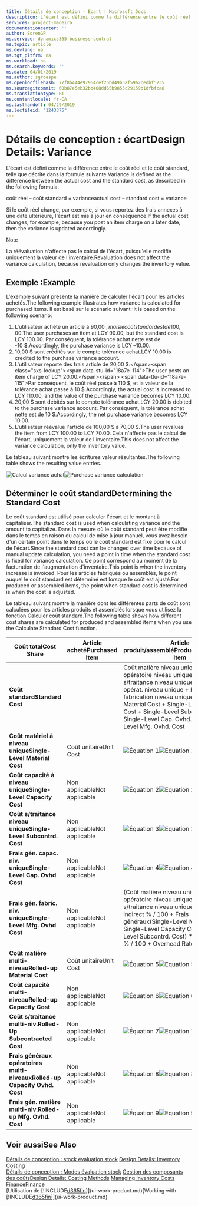 ```yaml
---
title: Détails de conception - Ecart | Microsoft Docs
description: L'écart est défini comme la différence entre le coût réel et le coût standard, telle que décrite dans la formule suivante.
services: project-madeira
documentationcenter: ''
author: SorenGP
ms.service: dynamics365-business-central
ms.topic: article
ms.devlang: na
ms.tgt_pltfrm: na
ms.workload: na
ms.search.keywords: ''
ms.date: 04/01/2019
ms.author: sgroespe
ms.openlocfilehash: 77f8b444e97964cef26bd49b5af59a2cedbf5235
ms.sourcegitcommit: 60b87e5eb32bb408dd65b9855c29159b1dfbfca8
ms.translationtype: HT
ms.contentlocale: fr-CA
ms.lasthandoff: 04/29/2019
ms.locfileid: "1243375"
---
```

# <a name="design-details-variance"></a><span data-ttu-id="18a7e-103">Détails de conception : écart</span><span class="sxs-lookup"><span data-stu-id="18a7e-103">Design Details: Variance</span></span>
<span data-ttu-id="18a7e-104">L'écart est défini comme la différence entre le coût réel et le coût standard, telle que décrite dans la formule suivante.</span><span class="sxs-lookup"><span data-stu-id="18a7e-104">Variance is defined as the difference between the actual cost and the standard cost, as described in the following formula.</span></span>  

 <span data-ttu-id="18a7e-105">coût réel – coût standard = variance</span><span class="sxs-lookup"><span data-stu-id="18a7e-105">actual cost – standard cost = variance</span></span>  

 <span data-ttu-id="18a7e-106">Si le coût réel change, par exemple, si vous reportez des frais annexes à une date ultérieure, l'écart est mis à jour en conséquence.</span><span class="sxs-lookup"><span data-stu-id="18a7e-106">If the actual cost changes, for example, because you post an item charge on a later date, then the variance is updated accordingly.</span></span>  

> [!NOTE]  
>  <span data-ttu-id="18a7e-107">La réévaluation n'affecte pas le calcul de l'écart, puisqu'elle modifie uniquement la valeur de l'inventaire.</span><span class="sxs-lookup"><span data-stu-id="18a7e-107">Revaluation does not affect the variance calculation, because revaluation only changes the inventory value.</span></span>  

## <a name="example"></a><span data-ttu-id="18a7e-108">Exemple :</span><span class="sxs-lookup"><span data-stu-id="18a7e-108">Example</span></span>  
 <span data-ttu-id="18a7e-109">L'exemple suivant présente la manière de calculer l'écart pour les articles achetés.</span><span class="sxs-lookup"><span data-stu-id="18a7e-109">The following example illustrates how variance is calculated for purchased items.</span></span> <span data-ttu-id="18a7e-110">Il est basé sur le scénario suivant :</span><span class="sxs-lookup"><span data-stu-id="18a7e-110">It is based on the following scenario:</span></span>  

1.  <span data-ttu-id="18a7e-111">L'utilisateur achète un article à 90,00 $, mais le coût standard est de 100,00 $.</span><span class="sxs-lookup"><span data-stu-id="18a7e-111">The user purchases an item at LCY 90.00, but the standard cost is LCY 100.00.</span></span> <span data-ttu-id="18a7e-112">Par conséquent, la tolérance achat nette est de -10 $.</span><span class="sxs-lookup"><span data-stu-id="18a7e-112">Accordingly, the purchase variance is LCY –10.00.</span></span>  
2.  <span data-ttu-id="18a7e-113">10,00 $ sont crédités sur le compte tolérance achat.</span><span class="sxs-lookup"><span data-stu-id="18a7e-113">LCY 10.00 is credited to the purchase variance account.</span></span>  
3.  <span data-ttu-id="18a7e-114">L'utilisateur reporte des frais article de 20,00 $.</span><span class="sxs-lookup"><span data-stu-id="18a7e-114">The user posts an item charge of LCY 20.00.</span></span> <span data-ttu-id="18a7e-115">Par conséquent, le coût réel passe à 110 $, et la valeur de la tolérance achat passe à 10 $.</span><span class="sxs-lookup"><span data-stu-id="18a7e-115">Accordingly, the actual cost is increased to LCY 110.00, and the value of the purchase variance becomes LCY 10.00.</span></span>  
4.  <span data-ttu-id="18a7e-116">20,00 $ sont débités sur le compte tolérance achat.</span><span class="sxs-lookup"><span data-stu-id="18a7e-116">LCY 20.00 is debited to the purchase variance account.</span></span> <span data-ttu-id="18a7e-117">Par conséquent, la tolérance achat nette est de 10 $.</span><span class="sxs-lookup"><span data-stu-id="18a7e-117">Accordingly, the net purchase variance becomes LCY 10.00.</span></span>  
5.  <span data-ttu-id="18a7e-118">L'utilisateur réévalue l'article de 100,00 $ à 70,00 $.</span><span class="sxs-lookup"><span data-stu-id="18a7e-118">The user revalues the item from LCY 100.00 to LCY 70.00.</span></span> <span data-ttu-id="18a7e-119">Cela n'affecte pas le calcul de l'écart, uniquement la valeur de l'inventaire.</span><span class="sxs-lookup"><span data-stu-id="18a7e-119">This does not affect the variance calculation, only the inventory value.</span></span>  

 <span data-ttu-id="18a7e-120">Le tableau suivant montre les écritures valeur résultantes.</span><span class="sxs-lookup"><span data-stu-id="18a7e-120">The following table shows the resulting value entries.</span></span>  

 <span data-ttu-id="18a7e-121">![Calcul variance achat](media/design_details_inventory_costing_11_purchase_variance.png "Calcul variance achat")</span><span class="sxs-lookup"><span data-stu-id="18a7e-121">![Purchase variance calculation](media/design_details_inventory_costing_11_purchase_variance.png "Purchase variance calculation")</span></span>  

## <a name="determining-the-standard-cost"></a><span data-ttu-id="18a7e-122">Déterminer le coût standard</span><span class="sxs-lookup"><span data-stu-id="18a7e-122">Determining the Standard Cost</span></span>  
 <span data-ttu-id="18a7e-123">Le coût standard est utilisé pour calculer l'écart et le montant à capitaliser.</span><span class="sxs-lookup"><span data-stu-id="18a7e-123">The standard cost is used when calculating variance and the amount to capitalize.</span></span> <span data-ttu-id="18a7e-124">Dans la mesure où le coût standard peut être modifié dans le temps en raison du calcul de mise à jour manuel, vous avez besoin d'un certain point dans le temps où le coût standard est fixe pour le calcul de l'écart.</span><span class="sxs-lookup"><span data-stu-id="18a7e-124">Since the standard cost can be changed over time because of manual update calculation, you need a point in time when the standard cost is fixed for variance calculation.</span></span> <span data-ttu-id="18a7e-125">Ce point correspond au moment de la facturation de l'augmentation d'inventaire.</span><span class="sxs-lookup"><span data-stu-id="18a7e-125">This point is when the inventory increase is invoiced.</span></span> <span data-ttu-id="18a7e-126">Pour les articles fabriqués ou assemblés, le point auquel le coût standard est déterminé est lorsque le coût est ajusté.</span><span class="sxs-lookup"><span data-stu-id="18a7e-126">For produced or assembled items, the point when standard cost is determined is when the cost is adjusted.</span></span>  

 <span data-ttu-id="18a7e-127">Le tableau suivant montre la manière dont les différentes parts de coût sont calculées pour les articles produits et assemblés lorsque vous utilisez la fonction Calculer coût standard.</span><span class="sxs-lookup"><span data-stu-id="18a7e-127">The following table shows how different cost shares are calculated for produced and assembled items when you use the Calculate Standard Cost function.</span></span>  

|<span data-ttu-id="18a7e-128">Coût total</span><span class="sxs-lookup"><span data-stu-id="18a7e-128">Cost Share</span></span>|<span data-ttu-id="18a7e-129">Article acheté</span><span class="sxs-lookup"><span data-stu-id="18a7e-129">Purchased Item</span></span>|<span data-ttu-id="18a7e-130">Article produit/assemblé</span><span class="sxs-lookup"><span data-stu-id="18a7e-130">Produced/Assembled Item</span></span>|  
|----------------|--------------------|------------------------------|  
|<span data-ttu-id="18a7e-131">**Coût standard**</span><span class="sxs-lookup"><span data-stu-id="18a7e-131">**Standard Cost**</span></span>||<span data-ttu-id="18a7e-132">Coût matière niveau unique + Coût opératoire niveau unique + Coût s/traitance niveau unique + Frais gén. opérat. niveau unique + Frais gén. fabrication niveau unique.</span><span class="sxs-lookup"><span data-stu-id="18a7e-132">Single-Level Material Cost + Single-Level Capacity Cost + Single-Level Subcontrd. Cost + Single-Level Cap. Ovhd. Cost + Single-Level Mfg. Ovhd. Cost</span></span>|  
|<span data-ttu-id="18a7e-133">**Coût matériel à niveau unique**</span><span class="sxs-lookup"><span data-stu-id="18a7e-133">**Single-Level Material Cost**</span></span>|<span data-ttu-id="18a7e-134">Coût unitaire</span><span class="sxs-lookup"><span data-stu-id="18a7e-134">Unit Cost</span></span>|<span data-ttu-id="18a7e-135">![Équation 1](media/design_details_inventory_costing_11_equation_1.png "Équation 1")</span><span class="sxs-lookup"><span data-stu-id="18a7e-135">![Equation 1](media/design_details_inventory_costing_11_equation_1.png "Equation 1")</span></span>|  
|<span data-ttu-id="18a7e-136">**Coût capacité à niveau unique**</span><span class="sxs-lookup"><span data-stu-id="18a7e-136">**Single-Level Capacity Cost**</span></span>|<span data-ttu-id="18a7e-137">Non applicable</span><span class="sxs-lookup"><span data-stu-id="18a7e-137">Not applicable</span></span>|<span data-ttu-id="18a7e-138">![Équation 2](media/design_details_inventory_costing_11_equation_2.png "Équation 2")</span><span class="sxs-lookup"><span data-stu-id="18a7e-138">![Equation 2](media/design_details_inventory_costing_11_equation_2.png "Equation 2")</span></span>|  
|<span data-ttu-id="18a7e-139">**Coût s/traitance niveau unique**</span><span class="sxs-lookup"><span data-stu-id="18a7e-139">**Single-Level Subcontrd. Cost**</span></span>|<span data-ttu-id="18a7e-140">Non applicable</span><span class="sxs-lookup"><span data-stu-id="18a7e-140">Not applicable</span></span>|<span data-ttu-id="18a7e-141">![Équation 3](media/design_details_inventory_costing_11_equation_3.png "Équation 3")</span><span class="sxs-lookup"><span data-stu-id="18a7e-141">![Equation 3](media/design_details_inventory_costing_11_equation_3.png "Equation 3")</span></span>|  
|<span data-ttu-id="18a7e-142">**Frais gén. capac. niv. unique**</span><span class="sxs-lookup"><span data-stu-id="18a7e-142">**Single-Level Cap. Ovhd Cost**</span></span>|<span data-ttu-id="18a7e-143">Non applicable</span><span class="sxs-lookup"><span data-stu-id="18a7e-143">Not applicable</span></span>|<span data-ttu-id="18a7e-144">![Équation 4](media/design_details_inventory_costing_11_equation_4.png "Équation 4")</span><span class="sxs-lookup"><span data-stu-id="18a7e-144">![Equation 4](media/design_details_inventory_costing_11_equation_4.png "Equation 4")</span></span>|  
|<span data-ttu-id="18a7e-145">**Frais gén. fabric. niv. unique**</span><span class="sxs-lookup"><span data-stu-id="18a7e-145">**Single-Level Mfg. Ovhd Cost**</span></span>|<span data-ttu-id="18a7e-146">Non applicable</span><span class="sxs-lookup"><span data-stu-id="18a7e-146">Not applicable</span></span>|<span data-ttu-id="18a7e-147">(Coût matière niveau unique + Coût opératoire niveau unique + Coût s/traitance niveau unique) \* Coût indirect % / 100 + Frais généraux</span><span class="sxs-lookup"><span data-stu-id="18a7e-147">(Single-Level Material Cost + Single-Level Capacity Cost + Single-Level Subcontrd. Cost) \* Indirect Cost % / 100 + Overhead Rate</span></span>|  
|<span data-ttu-id="18a7e-148">**Coût matière multi-niveau**</span><span class="sxs-lookup"><span data-stu-id="18a7e-148">**Rolled-up Material Cost**</span></span>|<span data-ttu-id="18a7e-149">Coût unitaire</span><span class="sxs-lookup"><span data-stu-id="18a7e-149">Unit Cost</span></span>|<span data-ttu-id="18a7e-150">![Équation 5](media/design_details_inventory_costing_11_equation_5.png "Équation 5")</span><span class="sxs-lookup"><span data-stu-id="18a7e-150">![Equation 5](media/design_details_inventory_costing_11_equation_5.png "Equation 5")</span></span>|  
|<span data-ttu-id="18a7e-151">**Coût capacité multi-niveau**</span><span class="sxs-lookup"><span data-stu-id="18a7e-151">**Rolled-up Capacity Cost**</span></span>|<span data-ttu-id="18a7e-152">Non applicable</span><span class="sxs-lookup"><span data-stu-id="18a7e-152">Not applicable</span></span>|<span data-ttu-id="18a7e-153">![Équation 6](media/design_details_inventory_costing_11_equation_6.png "Équation 6")</span><span class="sxs-lookup"><span data-stu-id="18a7e-153">![Equation 6](media/design_details_inventory_costing_11_equation_6.png "Equation 6")</span></span>|  
|<span data-ttu-id="18a7e-154">**Coût s/traitance multi-niv.**</span><span class="sxs-lookup"><span data-stu-id="18a7e-154">**Rolled-Up Subcontracted Cost**</span></span>|<span data-ttu-id="18a7e-155">Non applicable</span><span class="sxs-lookup"><span data-stu-id="18a7e-155">Not applicable</span></span>|<span data-ttu-id="18a7e-156">![Équation 7](media/design_details_inventory_costing_11_equation_7.png "Équation 7")</span><span class="sxs-lookup"><span data-stu-id="18a7e-156">![Equation 7](media/design_details_inventory_costing_11_equation_7.png "Equation 7")</span></span>|  
|<span data-ttu-id="18a7e-157">**Frais généraux opératoires multi-niveaux**</span><span class="sxs-lookup"><span data-stu-id="18a7e-157">**Rolled-up Capacity Ovhd. Cost**</span></span>|<span data-ttu-id="18a7e-158">Non applicable</span><span class="sxs-lookup"><span data-stu-id="18a7e-158">Not applicable</span></span>|<span data-ttu-id="18a7e-159">![Équation 8](media/design_details_inventory_costing_11_equation_8.png "Équation 8")</span><span class="sxs-lookup"><span data-stu-id="18a7e-159">![Equation 8](media/design_details_inventory_costing_11_equation_8.png "Equation 8")</span></span>|  
|<span data-ttu-id="18a7e-160">**Frais gén. matière multi-niv.**</span><span class="sxs-lookup"><span data-stu-id="18a7e-160">**Rolled-up Mfg. Ovhd. Cost**</span></span>|<span data-ttu-id="18a7e-161">Non applicable</span><span class="sxs-lookup"><span data-stu-id="18a7e-161">Not applicable</span></span>|<span data-ttu-id="18a7e-162">![Équation 9](media/design_details_inventory_costing_11_equation_9.png "Équation 9")</span><span class="sxs-lookup"><span data-stu-id="18a7e-162">![Equation 9](media/design_details_inventory_costing_11_equation_9.png "Equation 9")</span></span>|  

## <a name="see-also"></a><span data-ttu-id="18a7e-163">Voir aussi</span><span class="sxs-lookup"><span data-stu-id="18a7e-163">See Also</span></span>  
 <span data-ttu-id="18a7e-164">[Détails de conception : stock évaluation stock](design-details-inventory-costing.md) </span><span class="sxs-lookup"><span data-stu-id="18a7e-164">[Design Details: Inventory Costing](design-details-inventory-costing.md) </span></span>  
 <span data-ttu-id="18a7e-165">[Détails de conception : Modes évaluation stock](design-details-costing-methods.md) [Gestion des composants des coûts](finance-manage-inventory-costs.md)</span><span class="sxs-lookup"><span data-stu-id="18a7e-165">[Design Details: Costing Methods](design-details-costing-methods.md) [Managing Inventory Costs](finance-manage-inventory-costs.md)</span></span>  
 [<span data-ttu-id="18a7e-166">Finance</span><span class="sxs-lookup"><span data-stu-id="18a7e-166">Finance</span></span>](finance.md)  
 <span data-ttu-id="18a7e-167">[Utilisation de [!INCLUDE[d365fin](includes/d365fin_md.md)]](ui-work-product.md)</span><span class="sxs-lookup"><span data-stu-id="18a7e-167">[Working with [!INCLUDE[d365fin](includes/d365fin_md.md)]](ui-work-product.md)</span></span>
